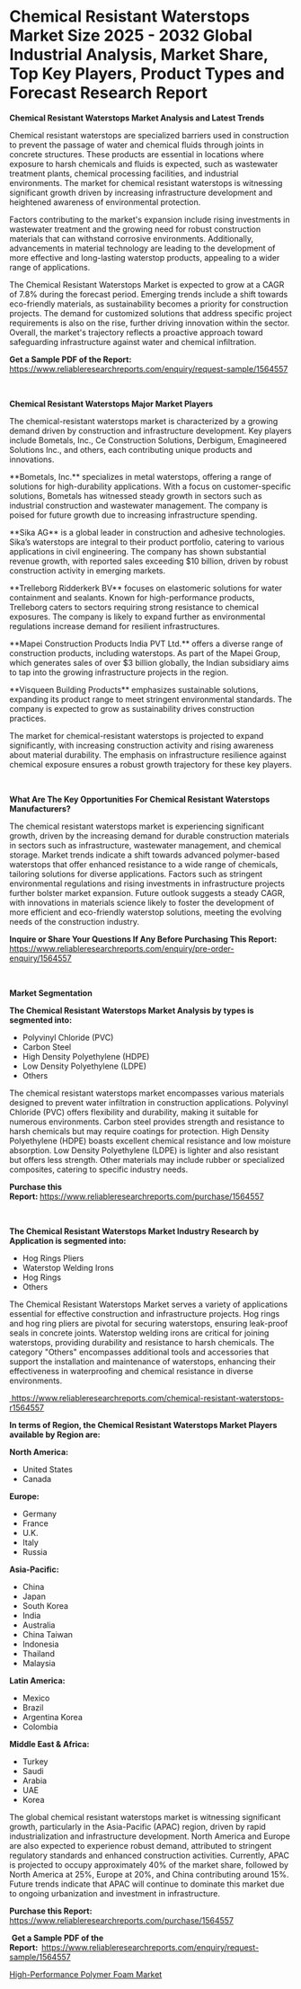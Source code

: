 <p><h1>Chemical Resistant Waterstops Market Size 2025 - 2032 Global Industrial Analysis, Market Share, Top Key Players, Product Types and Forecast Research Report</h1></p><p><strong>Chemical Resistant Waterstops Market Analysis and Latest Trends</strong></p>
<p><p>Chemical resistant waterstops are specialized barriers used in construction to prevent the passage of water and chemical fluids through joints in concrete structures. These products are essential in locations where exposure to harsh chemicals and fluids is expected, such as wastewater treatment plants, chemical processing facilities, and industrial environments. The market for chemical resistant waterstops is witnessing significant growth driven by increasing infrastructure development and heightened awareness of environmental protection.</p><p>Factors contributing to the market's expansion include rising investments in wastewater treatment and the growing need for robust construction materials that can withstand corrosive environments. Additionally, advancements in material technology are leading to the development of more effective and long-lasting waterstop products, appealing to a wider range of applications. </p><p>The Chemical Resistant Waterstops Market is expected to grow at a CAGR of 7.8% during the forecast period. Emerging trends include a shift towards eco-friendly materials, as sustainability becomes a priority for construction projects. The demand for customized solutions that address specific project requirements is also on the rise, further driving innovation within the sector. Overall, the market's trajectory reflects a proactive approach toward safeguarding infrastructure against water and chemical infiltration.</p></p>
<p><strong>Get a Sample PDF of the Report:&nbsp;</strong> <a href="https://www.reliableresearchreports.com/enquiry/request-sample/1564557?utm_campaign=1720&utm_medium=2&utm_source=Github&utm_content=ia&utm_term=02042025&utm_id=chemical-resistant-waterstops">https://www.reliableresearchreports.com/enquiry/request-sample/1564557</a></p>
<p>&nbsp;</p>
<p><strong>Chemical Resistant Waterstops Major Market Players</strong></p>
<p><p>The chemical-resistant waterstops market is characterized by a growing demand driven by construction and infrastructure development. Key players include Bometals, Inc., Ce Construction Solutions, Derbigum, Emagineered Solutions Inc., and others, each contributing unique products and innovations.</p><p>**Bometals, Inc.** specializes in metal waterstops, offering a range of solutions for high-durability applications. With a focus on customer-specific solutions, Bometals has witnessed steady growth in sectors such as industrial construction and wastewater management. The company is poised for future growth due to increasing infrastructure spending.</p><p>**Sika AG** is a global leader in construction and adhesive technologies. Sika’s waterstops are integral to their product portfolio, catering to various applications in civil engineering. The company has shown substantial revenue growth, with reported sales exceeding $10 billion, driven by robust construction activity in emerging markets.</p><p>**Trelleborg Ridderkerk BV** focuses on elastomeric solutions for water containment and sealants. Known for high-performance products, Trelleborg caters to sectors requiring strong resistance to chemical exposures. The company is likely to expand further as environmental regulations increase demand for resilient infrastructures.</p><p>**Mapei Construction Products India PVT Ltd.** offers a diverse range of construction products, including waterstops. As part of the Mapei Group, which generates sales of over $3 billion globally, the Indian subsidiary aims to tap into the growing infrastructure projects in the region.</p><p>**Visqueen Building Products** emphasizes sustainable solutions, expanding its product range to meet stringent environmental standards. The company is expected to grow as sustainability drives construction practices.</p><p>The market for chemical-resistant waterstops is projected to expand significantly, with increasing construction activity and rising awareness about material durability. The emphasis on infrastructure resilience against chemical exposure ensures a robust growth trajectory for these key players.</p></p>
<p>&nbsp;</p>
<p><strong>What Are The Key Opportunities For Chemical Resistant Waterstops Manufacturers?</strong></p>
<p><p>The chemical resistant waterstops market is experiencing significant growth, driven by the increasing demand for durable construction materials in sectors such as infrastructure, wastewater management, and chemical storage. Market trends indicate a shift towards advanced polymer-based waterstops that offer enhanced resistance to a wide range of chemicals, tailoring solutions for diverse applications. Factors such as stringent environmental regulations and rising investments in infrastructure projects further bolster market expansion. Future outlook suggests a steady CAGR, with innovations in materials science likely to foster the development of more efficient and eco-friendly waterstop solutions, meeting the evolving needs of the construction industry.</p></p>
<p><strong>Inquire or Share Your Questions If Any Before Purchasing This Report:</strong> <a href="https://www.reliableresearchreports.com/enquiry/pre-order-enquiry/1564557?utm_campaign=1720&utm_medium=2&utm_source=Github&utm_content=ia&utm_term=02042025&utm_id=chemical-resistant-waterstops">https://www.reliableresearchreports.com/enquiry/pre-order-enquiry/1564557</a></p>
<p>&nbsp;</p>
<p><strong>Market Segmentation</strong></p>
<p><strong>The Chemical Resistant Waterstops Market Analysis by types is segmented into:</strong></p>
<p><ul><li>Polyvinyl Chloride (PVC)</li><li>Carbon Steel</li><li>High Density Polyethylene (HDPE)</li><li>Low Density Polyethylene (LDPE)</li><li>Others</li></ul></p>
<p><p>The chemical resistant waterstops market encompasses various materials designed to prevent water infiltration in construction applications. Polyvinyl Chloride (PVC) offers flexibility and durability, making it suitable for numerous environments. Carbon steel provides strength and resistance to harsh chemicals but may require coatings for protection. High Density Polyethylene (HDPE) boasts excellent chemical resistance and low moisture absorption. Low Density Polyethylene (LDPE) is lighter and also resistant but offers less strength. Other materials may include rubber or specialized composites, catering to specific industry needs.</p></p>
<p><strong>Purchase this Report:&nbsp;</strong><a href="https://www.reliableresearchreports.com/purchase/1564557?utm_campaign=1720&utm_medium=2&utm_source=Github&utm_content=ia&utm_term=02042025&utm_id=chemical-resistant-waterstops">https://www.reliableresearchreports.com/purchase/1564557</a></p>
<p>&nbsp;</p>
<p><strong>The Chemical Resistant Waterstops Market Industry Research by Application is segmented into:</strong></p>
<p><ul><li>Hog Rings Pliers</li><li>Waterstop Welding Irons</li><li>Hog Rings</li><li>Others</li></ul></p>
<p><p>The Chemical Resistant Waterstops Market serves a variety of applications essential for effective construction and infrastructure projects. Hog rings and hog ring pliers are pivotal for securing waterstops, ensuring leak-proof seals in concrete joints. Waterstop welding irons are critical for joining waterstops, providing durability and resistance to harsh chemicals. The category "Others" encompasses additional tools and accessories that support the installation and maintenance of waterstops, enhancing their effectiveness in waterproofing and chemical resistance in diverse environments.</p></p>
<p><a href="https://www.reliableresearchreports.com/chemical-resistant-waterstops-r1564557?utm_campaign=1720&utm_medium=2&utm_source=Github&utm_content=ia&utm_term=02042025&utm_id=chemical-resistant-waterstops">&nbsp;https://www.reliableresearchreports.com/chemical-resistant-waterstops-r1564557</a></p>
<p><strong>In terms of Region, the Chemical Resistant Waterstops Market Players available by Region are:</strong></p>
<p>
    <p> <strong> North America: </strong>
        <ul>
            <li>United States</li>
            <li>Canada</li>
        </ul>
        </p> 
    <p> <strong> Europe: </strong>
        <ul>
            <li>Germany</li>
            <li>France</li>
            <li>U.K.</li>
            <li>Italy</li>
            <li>Russia</li>
        </ul>
        </p> 
    <p> <strong> Asia-Pacific: </strong>
        <ul>
            <li>China</li>
            <li>Japan</li>
            <li>South Korea</li>
            <li>India</li>
            <li>Australia</li>
            <li>China Taiwan</li>
            <li>Indonesia</li>
            <li>Thailand</li>
            <li>Malaysia</li>
        </ul>
        </p> 
    <p> <strong> Latin America: </strong>
        <ul>
            <li>Mexico</li>
            <li>Brazil</li>
            <li>Argentina Korea</li>
            <li>Colombia</li>
        </ul>
        </p> 
    <p> <strong> Middle East & Africa: </strong>
        <ul>
            <li>Turkey</li>
            <li>Saudi</li>
            <li>Arabia</li>
            <li>UAE</li>
            <li>Korea</li>
        </ul>
    </p>
    </p>
<p><p>The global chemical resistant waterstops market is witnessing significant growth, particularly in the Asia-Pacific (APAC) region, driven by rapid industrialization and infrastructure development. North America and Europe are also expected to experience robust demand, attributed to stringent regulatory standards and enhanced construction activities. Currently, APAC is projected to occupy approximately 40% of the market share, followed by North America at 25%, Europe at 20%, and China contributing around 15%. Future trends indicate that APAC will continue to dominate this market due to ongoing urbanization and investment in infrastructure.</p></p>
<p><strong>Purchase this Report: </strong><a href="https://www.reliableresearchreports.com/purchase/1564557?utm_campaign=1720&utm_medium=2&utm_source=Github&utm_content=ia&utm_term=02042025&utm_id=chemical-resistant-waterstops">https://www.reliableresearchreports.com/purchase/1564557</a></p>
<p>&nbsp;<strong>Get a Sample PDF of the Report:&nbsp;&nbsp;</strong><a href="https://www.reliableresearchreports.com/enquiry/request-sample/1564557?utm_campaign=1720&utm_medium=2&utm_source=Github&utm_content=ia&utm_term=02042025&utm_id=chemical-resistant-waterstops">https://www.reliableresearchreports.com/enquiry/request-sample/1564557</a></p>
<p><strong></strong></p>
<p><p><a href="https://github.com/arifasabeygb/Market-Research-Report-List-1/blob/main/high-performance-polymer-foam-market.md?utm_campaign=1720&utm_medium=2&utm_source=Github&utm_content=ia&utm_term=02042025&utm_id=chemical-resistant-waterstops">High-Performance Polymer Foam Market</a></p></p>